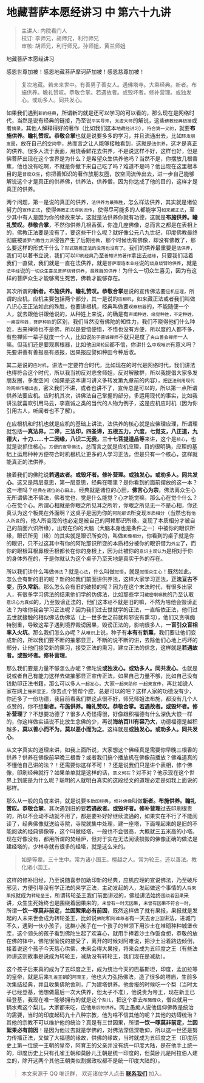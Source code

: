 # 地藏菩萨本愿经讲习 中 第六十九讲

> 主讲人: 内院看门人 <br />
> 校订: 李师兄，胡师兄，利行师兄 <br />
> 审核: 胡师兄，利行师兄，孙师姐，黄兰师姐 <br />

地藏菩萨本愿经讲习

感恩世尊加被！感恩地藏菩萨摩诃萨加被！感恩慈尊加被！

> 复次地藏。若未来世中。有善男子善女人。遇佛塔寺。大乘经典。新者。布施供养。瞻礼赞叹。恭敬合掌。若遇故者。或毁坏者。修补营理。或独发心。或劝多人。同共发心。

如果我们遇到`新的经典`，所谓新的就是还可以学习的可以看的，那么现在是网络时代，当然是说有经典的链接，乃至说`平实导师`，`太虚大师`的解说，这些`佛教经典链接`或者`摘录`，其他人解释得好的著作（比如我们这本`地藏经讲习`），`符合第一义的`，就要**布施供养。瞻礼赞叹。恭敬合掌**也就是说要多多的学习，并且流通出去，比如`转发朋友圈`，放在自己的`空间`中，总而言之让人能够接触看到，这就是`法供养`，这才是真正的供养。很多人流于表面，用烧香鲜花去供养，不是说这样不好，这样也好，但是佛菩萨出现在这个世界是为什么？是希望众生供养他吗？当然不是，你摆放几根香蕉，他也没有吃啊，不就是你撤下来自己吃了吗？难道不是吗？他出现在这里根本目的是`普度众生`，你把善知识的著作放朋友圈，放空间流传出去，进一步自己能够解说这个才是真正的供养佛，供养法，供养僧，因为你达成了他的目的，这样才是真正的供养。

两个问题，第一是说的真正的供养，`法供养为最殊胜`，怎么样法供养，其实就是诸位努力的`宣传正法`，使得`佛教正法得到流传`，使得尽可能多的人都能学习`如来藏正法`，至少其中有人是因为你的缘故来学，这就是法供养你就有功德，这就是**布施供养。瞻礼赞叹。恭敬合掌**，不然你供养几根香蕉，你造几座佛像，总而言之都是在表相上的，佛教正法要是没有了，要这些干什么呢？就好像公元八九世纪，印度佛教最终彻底被`婆罗门教性力派`侵蚀产生了后期`密教`，那个时候也有佛像，却没有佛教了，那么要这样的形式干什么？`形式随着正法的没落也没有了`。我们的供养最重要是`法供养`，我们可以著书立说，我们可以`印刷经典`乃至`善知识的著作`拿出去`结缘`，只要我们活着我们一直做，我们就是一直在法供养，就是`菩萨璎珞本业经`说的`烧身烧臂的供养`，就是`法华经`说的`一切众生喜见菩萨烧臂供养`，`最殊胜的供养`！为什么一切众生喜见，因为有这样的菩萨众生才能够离生死苦，佛教才能够存在。

其次所谓的**新者。布施供养。瞻礼赞叹。恭敬合掌**是说的宣传佛法要`应机应理`，所谓的应机，应机主要包括两个部分，其一是说的`应根机`，如来藏正法或者我们叫做八识心王正法如此的殊胜，也要讲根机，经典叫做要`观察根器`的，不能随便一个人，就去跟他讲跟他说的，从种姓上来说，的确是有`声闻种姓，缘觉种姓，不定种姓，一阐提种姓，菩萨种姓`的区别，我们当然没有佛陀的知性力，我们不晓得他们什么种姓，古来禅师也不是佛，所以是要悟便悟，不悟也没有方便，所以度的人都不多，有些禅师一辈子就度一个人，比如说`船子德诚禅师`不就只是度了`夹山善会禅师`一人嘛。但我们还是要观察根器，比如他`因果轮回`都不信，你讲什么`中观唯识`有意义吗？先要讲善有善报恶有恶报，因果报应譬如种田今种后收。

其二是说的`应时机`，讲法一定要符合时代，比如现在的时代是网络时代，我们讲法也得符合这个时代，所以我当初反对悲舍师姐，反对解散群，所以我提倡大家多发朋友圈，多发空间（如果是这本讲习讲义多转发第九章前的内容），`把正法利用现代的网络传播出去`，密义我们不讲，或者也讲不了，宣传总是可以的，所以第一点所谓供养法要应机。应时机其次，讲佛法自己掌握的部分，多运用现代的事实，比如我讲法就喜欢引用马云，李嘉诚之类的当代的人物为例子，这是应机应时机（因为你引用古人，听闻者也不了解）。

在应根机和时机也就是应机的基础上讲法，法供养的核心就是应佛理应理，所谓理就包括**一真法界，二谛，三法印，四圣谛，五根五力，六度，七觉支，八正道，九德大，十力……十二因缘，八识二无我，三十七菩提道品等**来讲，这个是`核心`，也就是说抓住核心，`方便的宣导佛法`，总而言之就是应机应理，目的很明确，应理的基础上运用种种方便符合时机根机让更多的人学习正法，但是只有一个核心，这样就能真正的法供养。

接着我们的佛陀说**若遇故者。或毁坏者。修补营理。或独发心。或劝多人。同共发心**。这又是两层意思，第一层意思，经典在哪里？是你看到的面前摆放的这一本？这一堆吗？`经典在诸位的心田上`，经典就是诸位的心田，**佛言心为宗**，佛法离众生心无所谓佛法不佛法，佛者觉也，觉是什么能觉？心才能觉嘛，那么心在觉个什么？心在觉个心。所谓心相就是你眼之所见耳之所听，你眼之所见无一不是心相，你还真认为这个板凳在外面啊？这桌子是因为你的`阿陀那识`所变现`本质相分`（当然也有`他人所变`的，他人所变现的也必定是被自己的阿赖耶识所缘，变现了本质相分才被自己的前面六识所缘），出现在你的大脑（大脑本身也是条件之一）中被你的眼识所缘，眼识所见（缘）的其实就是眼识所变的，叫做`影像相分`，你看到的桌子就是你的眼识，只不过这其中有你的阿陀那识所变的本质相分被你的眼识借为`外尘`了，而你的眼根耳根鼻根舌根都长在你的身根上，因为此被你的`意识主观认为`是相对于你的身体外在的，于是你就认为这个桌子乃至天地是真实于外的存在。

所以我们讲什么叫做`佛法`？就是`心法`，什么叫做`觉悟`，就是`觉悟众生心`！既然如此，怎么会有新的旧的呢？新的如我们前面讲供养法，这样大家学习正法，**正法亘古不变，历久常新**。那么怎么会有旧的破损的呢？因为在这个末法时代，有很多出家人，有很多学习佛法的结果他们学的伪佛法，比如那些学习`藏密喇嘛教`的乃至认取`意识心为真如`的，乃至毁谤正法的，他们这本`经`不就是旧的嘛，不然为啥他会毁谤正法？为啥你我会学习正法呢？因为我们过去世就学的正法，一直皈依正法，他们过去世就接触的相似佛法伪佛法（上一世多世之前就和邪说有熏习），他们又贪嗔痴特别重，导致这辈子遇到境界毁谤因果，毁谤正法的，影响很多人，**一盲引众盲相率入火坑**。那么我们怎么办呢？从`唯识`上说，种子有**本有**有**新熏**，我们要让他们变成新的，所以我们要不断的摧邪显正，不断的说不断的讲，去除他们心地上朽坏的部分，让他们接受新的熏习，接受正法的熏习，建立正法的信念，这样就是**若遇故者。或毁坏者。修补营理**。

那么我们要是力量不够怎么办呢？佛陀说**或独发心。或劝多人。同共发心**。也就是说或者自己有能力这样去做摧邪显正宣传正法，如果自己力量不够，比如自己没有钱助印正法书籍，那么可以多人`一起发心`，大家`一起来助印` `一起来宣传`，再比如说人家在网上`摧邪显正`，你去点个赞帮个腔，总是可以的吧？这样人家的功德没有少，你还多了一份功德，我目前看我们群这点很不好，师兄师姐法布施，都没有几个人点赞的，你不想**新者。布施供养。瞻礼赞叹。恭敬合掌。若遇故者。或毁坏者。修补营理**了？不想要功德了？很多人奇怪得很，好像跟积福德有什么深仇大恨一样的，你这样做实话说不比放生念佛的少，再说**海纳百川有容乃大**，功德福德是越积越多，**莫以善小而不为，莫以恶小而为之**。这样就是**或独发心。或劝多人。同共发心**。

从文字真实的道理来讲，如我上面所说，大家想这个佛经真是需要你早晚三根香的供养？供养在佛像前早晚三根香？或者我们搞个播放机在佛像前播放？佛难道真的不懂他自己讲的法？！还需要你这样不可！？还是说我们只是讲个表相，修个佛像，印刷经典就行？如果单单就是这样的话，`意义何在`？对不对？他示现在这个世界上到底是为什么呢？聪明的人就明白真实的这段经文的道理必定是如我上面说的那样。

那么从一般的角度来讲，就是说要`多助印经典`，`修补佛像`叫做**新者。布施供养。瞻礼赞叹。恭敬合掌**。其次遇到旧的要**若遇故者。或毁坏者。修补营理**过去印刷很贵的，所以不会动不动就不用了，都是要补好好继续流通的，如果实在不行了不能阅读了，经典佛像就送给寺院，寺院就集中处理，建一座塔，下面埋起来的是旧的不能阅读的经典佛像等，这个叫做经塔，一般也不会很高，大概就三五米高的小塔。现在好像没有，都用所谓的焚经炉，但对于实在无法阅读损毁的佛像正确的做法是建经塔的，少林寺就有很多的经塔，就是这么来的。

> 如是等辈。三十生中。常为诸小国王。檀越之人。常为轮王。还以善法。教化诸小国王。

这样的修补旧经，乃至说随喜参加助印新的经典，应机应理的宣说佛法，乃至破斥邪见，方便引导没有学正法的来学正法，主动发起的人，发起做这个事情的人`将来果报`就成为`转轮圣王`，所谓转轮圣王我们前面讲过的，佛经讲法始终`围绕着因果`来讲，众生生死始终也是围绕着因果来的，`未曾有一时无因果`，`未曾有因果不符合一时`，所谓**一饮一啄莫非前定，兰因絮果必有前因**，既然这样做了就有果报，果报就是发起的人未来世会成为转轮圣王，比如说`佛陀`和`阿难尊者`有一天去`舍卫国`讲法，进城门不久，遇到一伙小孩子，这群小孩子在一个孩子的带领下用沙土在堆砌种种城堡仓库，这个领头的孩子看到佛陀生起了欢喜心，就用手捧着沙土作饭食想，恭敬的放在佛的钵中，佛陀很愉悦的接受了，离开的时候对阿难说，把沙土沿着路边倾倒，接着说这个孩子今天慈心供佛，未来会得大果报，将来会成为五印度之王（有些法师讲这则故事是说成为转轮王，减劫没有转轮王，我们现在是减劫）。

这个孩子后来真的成为了五印度之王，成为统治今天的巴基斯坦，印度，孟加拉等的皇帝，就是后来`孔雀王朝`的`阿育王`，他也大力弘扬佛法，造了很多的塔庙，生前多次集结经典，并且收集佛陀舍利，广为建塔供养。他舍报的时候吃一个梨（当时太子已经登基，他想做最后一次大供养，但太子不准），他说贵为帝王，现在新王已经登基，我现在唯一能够拥有的就是这个`梨儿`，把这个拿去`布施僧众`，僧众就用一锅水煮这个梨儿，大家都来吃，应他`最后的供养`。网上愚痴人说他信仰佛教是统治的需要，当时的印度起码九十八种宗教，他为啥不信其他的呢？其他的妨碍统治？其他的宗教不可以维护他的统治？真是有三世因果，所谓**一饮一啄莫非前定，兰因絮果必有前因**！是因为他过去就是学佛的，对佛法深信深敬仰，所以这一世还是努力传播正法，又做了大福德的缘故，供佛的缘故，当时就成为五印度之王（印度历史上第一位统一王朝的皇帝，阿育王的父亲并没有统一印度大陆，是在他手上统一的，印度历史上只有孔雀王朝和莫卧儿王朝是统一印度的，但莫卧儿是阿拉伯人建立的，除开这两个其他王朝类似割据政权都不是统一印度大陆的）。

> 本文来源于 QQ 唯识群， 欢迎诸位学人点击 **[联系我们](https://mp.weixin.qq.com/s/lZCfWjmLjgNR165Tx4_bCQ)** 加入。
